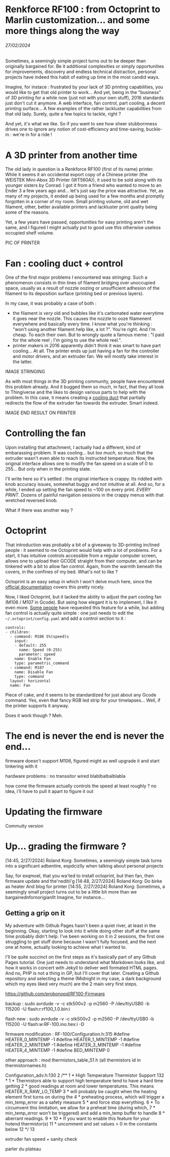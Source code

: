 # Renkforce RF100 : from Octoprint to Marlin customization... and some more things along the way
###### 27/02/2024

Sometimes, a seemingly simple project turns out to be deeper than originally bargained for. Be it additional complexities or simply opportunities for
improvements, discovery and endless technical distraction, personal projects have indeed this habit of eating up time in the most candid ways.

Imagine, for instace : frustrated by your lack of 3D printing capabilities, you would like to get that old printer to work... And yet, being in the
"business" of 3D printing for a while now (just not with your own stuff), 2016 standards just don't cut it anymore. A web interface, fan control, part
cooling, a decent printing surface... A few examples of the rather lackluster capabilities from that old lady. Surely, quite a few topics to tackle,
right ?

And yet, it's what we like.  So if you want to see how sheer stubbornness drives one to ignore any notion of cost-efficiency and time-saving,
buckle-in : we're in for a ride !

# A 3D printer from another time
The old lady in question is a Renkforce RF100 (first of its name) printer.  While it seems it an occidental export copy of a Chinese printer (the
WEISTEK Mini-Abox 3D Printer (WT560A)), it used to be sold along with its younger sisters by Conrad. I got it from a friend who wanted to move to an
Ender 3 a few years ago and... let's just say the price was attractive. Yet, as many of my projects, it ended up being used for a few months and
promptly forgotten in a corner of my room. Small printing volume, old and wet filament, other, better available printers and lackluster print quality
being some of the reasons.

Yet, a few years have passed, opportunities for easy printing aren't the same, and I figured I might actually put to good use this otherwise useless
occupied shelf volume.

PIC OF PRINTER

# Fan : cooling duct + control
One of the first major problems I encountered was *stringing*. Such a phenomenon consists in thin lines of filament bridging over unoccupied space,
usually as a result of nozzle oozing or unsufficient adhesion of the filament to its deposition surface (printing bed or previous layers).

In my case, it was probably a case of both : 
- the filament is *very* old and bubbles like it's carbonated water everytime it goes near the nozzle. This causes the nozzle to ooze filamenent
  everywhere and basically every time. I know what you're thinking : "won't using another filament help like, a lot ?". You're right. And I'm cheap.
  To each their own. But to wrongly quote a famous meme : "I paid for the whole reel ; I'm going to use the whole reel.".
- printer makers in 2016 apparently didn't think it was smart to have part cooling... At all. The printer ends up just having a fan for the controller
  and motor drivers, and an extruder fan.
We will mostly take interest in the latter.

IMAGE STRINGING

As with most things in the 3D printing community, people have encountered this problem already. And it bugged them so much, in fact, that they all
took to Thingiverse and the likes to design various parts to help with the problem. In this case, it means creating a [cooling
duct](https://www.thingiverse.com/thing:2413581) that partially redirects the flow of the extruder fan towards the extruder. Smart indeed.

IMAGE END RESULT ON PRINTER

# Controlling the fan
Upon installing that attachment, I actually had a different, kind of embarassing problem. It was cooling... but *too much*, so much that the extruder
wasn't even able to reach its instructed temperature. Now, the original interface allows one to modify the fan speed on a scale of 0 to 255... But
only when in the printing state.

I'll write here so it's settled : the original interface is crappy. Its riddled with knob accuracy issues, somewhat buggy and not intuitive at all.
And so, for a while, I ended up setting the fan speed to ~100 on every print. *EVERY PRINT*. Dozens of painful navigation sessions in the crappy menus
with that wretched reversed knob.

What if there was another way ? 

# Octoprint
That introduction was probably a bit of a giveaway to 3D-printing inclined people : it seemed to me Octoprint would help with a lot of problems.
For a start, it has intuitive controls accessible from a regular computer screen, allows one to upload their GCODE straight from their computer, and
can be tinkered with a bit to allow fan control. Again, from the warmth beneath the covers, in the confines of my bed. What's not to like ? 

Octoprint is an easy setup in which I won't delve much here, since the [official documentation](https://octoprint.org/download/) covers this pretty
nicely.

Now, I liked Octoprint, but it lacked the ability to adjust the part cooling fan (M106 / M107 in Gcode). But seing how elegant it is to implement, I
like it even more.  [Some people](https://community.octoprint.org/t/part-cooling-fan-speed-control/34015/3) have requested this feature for a while,
but adding fan control is actually quite simple : one just needs to edit the `~/.octoprint/config.yaml` and add a control section to it : 

```
controls:
- children:
  - command: M106 S%(speed)s
    input:
    - default: 255
      name: Speed (0-255)
      parameter: speed
    name: Enable Fan
    type: parametric_command
  - command: M107
    name: Disable Fan
    type: command
  layout: horizontal
  name: Fan
```

Piece of cake, and it seems to be standardized for just about any Gcode command. Yes, even that fancy RGB led strip for your timelapses... Well, if
the printer supports it anyway.

Does it work though ? Meh. 

# The end is never the end is never the end...

firmware doesn't support M106, figured might as well upgrade it and start tinkering with it

hardware problems : no transsitor wired blablbalbalblabla

how come the firmware actually controls the speed at least roughly ? no idea, i'll have to pull it apart to figure it out



# Updating the firmware
Commuity version

# Up... grading the firmware ?

[14:45, 2/27/2024] Roland Korg: Sometimes, a seemingly simple task turns into a significant adbentire, espdcizlly when talking about personal projects

Say, for exqmoel, that you wa'ted to install octoprint, but then fan, then firmware update and the'neditii'g
[14:48, 2/27/2024] Roland Korg: Do birke as heater
And blog for printer
[14:55, 2/27/2024] Roland Korg: Sometimes, a seemingly small project turns out to be a little bit more than we bargainednfornorigianllt
Imagine, for instance...

## Getting a grip on it
My adventure with Github Pages hasn't been a quiet river, at least in the
beginning. Okay, starting to look into it while doing other stuff at the same
time probably didn't help.  I've been working on it in 2 sessions, the first
one struggling to get stuff done because I wasn't fully focused, and the next
one at home, actually looking to achieve what I wanted to. 

I'll be quite succinct on the first steps as it's basically part of any Github Pages tutorial.
One just needs to understand what Markdown looks like, and how it works in concert with Jekyll to deliver well formated HTML pages.
And no, PHP is not a thing in GP, but I'll cover that later.
Creating a Github repository and selecting a theme (Midnight in my case, a dark background which my eyes liked very much) are the 2 main very first steps.




https://github.com/probonopd/RF100-Firmware

backup :
sudo avrdude -v -c stk500v2 -p m2560 -P /dev/ttyUSB0 -b 115200 -U flash:r:rf100_1.0.bin:i

flash new :
sudo avrdude -v -c stk500v2 -p m2560 -P /dev/ttyUSB0 -b 115200 -U flash:w:RF-100.ino.hex:i -D


firmware modification : RF-100/Configuration.h:315
#define HEATER_0_MINTEMP -1
#define HEATER_1_MINTEMP -1
#define HEATER_2_MINTEMP -1
#define HEATER_3_MINTEMP -1
#define HEATER_4_MINTEMP -1
#define BED_MINTEMP 0



other approach : mod thermistors_table_51.h (all thermistors id in thermistornames.h)


Configuration_adv.h:130
   2 /**
   1  * High Temperature Thermistor Support
132   *
   1  * Thermistors able to support high temperature tend to have a hard time getting
   2  * good readings at room and lower temperatures. This means HEATER_X_RAW_LO_TEMP
   3  * will probably be caught when the heating element first turns on during the
   4  * preheating process, which will trigger a min_temp_error as a safety measure
   5  * and force stop everything.
   6  * To circumvent this limitation, we allow for a preheat time (during which,
   7  * min_temp_error won't be triggered) and add a min_temp buffer to handle
   8  * aberrant readings.
   9  *
  10  * If you want to enable this feature for your hotend thermistor(s)
  11  * uncomment and set values > 0 in the constants below
  12  */
  13







extruder fan speed + sanity check





parler du plateau
